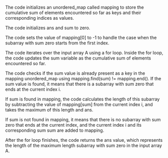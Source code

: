 The code initializes an unordered_map called mapping to store the cumulative sum of elements encountered so far as keys and their corresponding indices as values.

The code initializes ans and sum to zero.

The code sets the value of mapping[0] to -1 to handle the case when the subarray with sum zero starts from the first index.

The code iterates over the input array A using a for loop.
Inside the for loop, the code updates the sum variable as the cumulative sum of elements encountered so far.

The code checks if the sum value is already present as a key in the mapping unordered_map using mapping.find(sum) != mapping.end(). If the sum value is found, it means that there is a subarray with sum zero that ends at the current index i.

If sum is found in mapping, the code calculates the length of this subarray by subtracting the value of mapping[sum] from the current index i, and takes the maximum of this length and ans.

If sum is not found in mapping, it means that there is no subarray with sum zero that ends at the current index, and the current index i and its corresponding sum sum are added to mapping.

After the for loop finishes, the code returns the ans value, which represents the length of the maximum length subarray with sum zero in the input array A.
